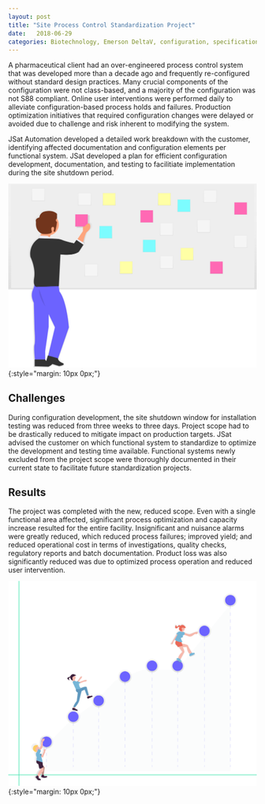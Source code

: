 ```yaml
---
layout: post
title: "Site Process Control Standardization Project"
date:   2018-06-29
categories: Biotechnology, Emerson DeltaV, configuration, specification, validation
---
```


A pharmaceutical client had an over-engineered process control system that was developed more than a decade ago and frequently re-configured without standard design practices. Many crucial components of the configuration were not class-based, and a majority of the configuration was not S88 compliant. Online user interventions were performed daily to alleviate configuration-based process holds and failures. Production optimization initiatives that required configuration changes were delayed or avoided due to challenge and risk inherent to modifying the system.

JSat Automation developed a detailed work breakdown with the customer, identifying affected documentation and configuration elements per functional system. JSat developed a plan for efficient configuration development, documentation, and testing to facilitiate implementation during the site shutdown period.

![Picture](/assets/img/pictures/JSatSiteProcessControlStandardization-1.svg){:style="margin: 10px 0px;"}

## Challenges

During configuration development, the site shutdown window for installation testing was reduced from three weeks to three days. Project scope had to be drastically reduced to mitigate impact on production targets. JSat advised the customer on which functional system to standardize to optimize the development and testing time available. Functional systems newly excluded from the project scope were thoroughly documented in their current state to facilitate future standardization projects.

## Results

The project was completed with the new, reduced scope. Even with a single functional area affected, significant process optimization and capacity increase resulted for the entire facility. Insignificant and nuisance alarms were greatly reduced, which reduced process failures; improved yield; and reduced operational cost in terms of investigations, quality checks, regulatory reports and batch documentation. Product loss was also significantly reduced was due to optimized process operation and reduced user intervention.

![Picture](/assets/img/pictures/JSatSiteProcessControlStandardization-2.svg){:style="margin: 10px 0px;"}
